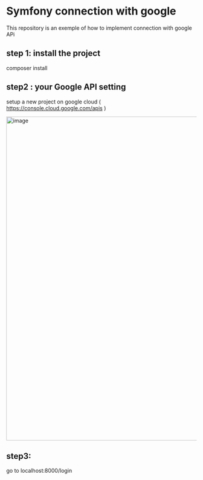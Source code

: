 # Symfony connection with google

This repository is an exemple of how to implement connection with google APi

## step 1: install the project

composer install

## step2 : your Google API setting

setup a new project on google cloud ( https://console.cloud.google.com/apis )

<img width="856" alt="image" src="https://github.com/user-attachments/assets/e68da5c9-0d26-499a-a301-1386f20cbe4f">

## step3: 

go to localhost:8000/login


